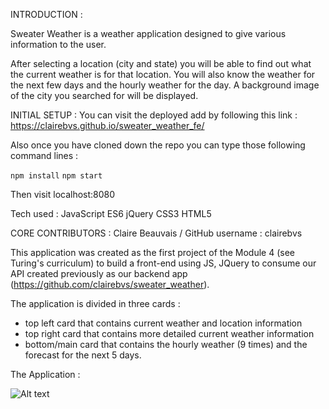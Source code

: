 INTRODUCTION :

Sweater Weather is a weather application designed to give various information to the user.

After selecting a location (city and state) you will be able to find out what the current weather is for that location. You will also know the weather for the next few days and the hourly weather for the day. A background image of the city you searched for will be displayed.

INITIAL SETUP :
You can visit the deployed add by following this link : https://clairebvs.github.io/sweater_weather_fe/

Also once you have cloned down the repo you can type those following command lines :

``` npm install ```
``` npm start ```

Then visit localhost:8080

Tech used :
JavaScript ES6
jQuery
CSS3
HTML5

CORE CONTRIBUTORS :
Claire Beauvais / GitHub username : clairebvs

This application was created as the first project of the Module 4 (see Turing's curriculum) to build a front-end using JS, JQuery to consume our API created previously as our backend app (https://github.com/clairebvs/sweater_weather).

The application is divided in three cards :
- top left card that contains current weather and location information
- top right card that contains more detailed current weather information
- bottom/main card that contains the hourly weather (9 times) and the forecast for the next 5 days.


The Application :

![Alt text](/../master/assets/fe-sweater.png?raw=true "Optional Title")
